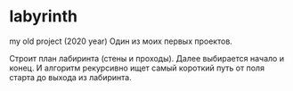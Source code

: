 # labyrinth
my old project  (2020 year)
Один из моих первых проектов. 

Строит план лабиринта (стены и проходы). 
Далее выбирается начало и конец. 
И алгоритм рекурсивно ищет самый короткий путь от поля старта до выхода из лабиринта. 
